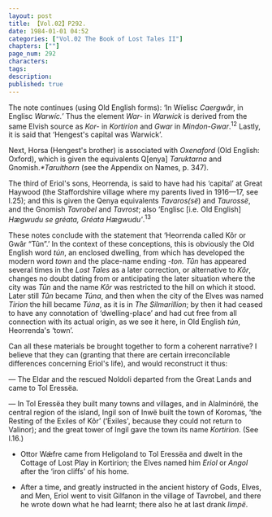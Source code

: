 ```yaml
---
layout: post
title: 【Vol.02】P292.
date: 1984-01-01 04:52
categories: ["Vol.02 The Book of Lost Tales II"]
chapters: [""]
page_num: 292
characters: 
tags: 
description: 
published: true
---
```


<p style="text-indent: 0;">
The note continues (using Old English forms): ‘In Wíelisc <I>Caergwâr</I>, in Englisc <I>Warwíc.’</I> Thus the element <I>War-</I> in <I>Warwick</I> is derived from the same Elvish source as <I>Kor-</I> in <I>Kortirion</I> and <I>Gwar</I> in <I>Mindon-Gwar</I>.<SUP>12</SUP><I></I> Lastly, it is said that ‘Hengest's capital was Warwick’.
</p>

Next, Horsa (Hengest's brother) is associated with <I>Oxenaford</I> (Old English: Oxford), which is given the equivalents Q[enya] <I>Taruktarna</I> and Gnomish.<I>\*Taruithorn</I> (see the Appendix on Names, p. 347).

The third of Eriol's sons, Heorrenda, is said to have had his ‘capital’ at Great Haywood (the Staffordshire village where my parents lived in 1916—17, see I.25); and this is given the Qenya equivalents <I>Tavaros(së</I>) and <I>Taurossë</I>, and the Gnomish <I>Tavrobel</I> and <I>Tavrost</I>; also ‘Englisc [i.e. Old English] <I>Hægwudu se gréata, Gréata Hægwudu'</I>.<SUP>13</SUP>

These notes conclude with the statement that ‘Heorrenda called Kôr or Gwâr “Tûn”.’ In the context of these conceptions, this is obviously the Old English word <I>tún</I>, an enclosed dwelling, from which has developed the modern word <I>town</I> and the place-name ending <I>-ton. Tûn</I> has appeared several times in the <I>Lost</I> <I>Tales</I> as a later correction, or alternative to <I>Kôr</I>, changes no doubt dating from or anticipating the later situation where the city was <I>Tûn</I> and the name <I>Kôr</I> was restricted to the hill on which it stood. Later still <I>Tûn</I> became <I>Túna</I>, and then when the city of the Elves was named <I>Tirion</I> the hill became <I>Túna</I>, as it is in <I>The Silmarillion</I>; by then it had ceased to have any connotation of ‘dwelling-place’ and had cut free from all connection with its actual origin, as we see it here, in Old English <I>tún</I>, Heorrenda's ‘town’.

Can all these materials be brought together to form a coherent narrative? I believe that they can (granting that there are certain irreconcilable differences concerning Eriol's life), and would reconstruct it thus:

—   The Eldar and the rescued Noldoli departed from the Great Lands and came to Tol Eressëa.

—   In Tol Eressëa they built many towns and villages, and in Alalminórë, the central region of the island, Ingil son of Inwë built the town of Koromas, ‘the Resting of the Exiles of Kôr’ (‘Exiles', because they could not return to Valinor); and the great tower of Ingil gave the town its name <I>Kortirion</I>. (See I.16.)

-   Ottor Wǽfre came from Heligoland to Tol Eressëa and dwelt in the Cottage of Lost Play in Kortirion; the Elves named him <I>Eriol</I> or <I>Angol</I> after the ‘iron cliffs' of his home.

-   After a time, and greatly instructed in the ancient history of Gods, Elves, and Men, Eriol went to visit Gilfanon in the village of Tavrobel, and there he wrote down what he had learnt; there also he at last drank <I>limpë</I>.

